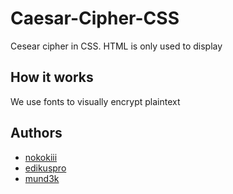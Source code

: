 # Caesar-Cipher-CSS
Cesear cipher in CSS. HTML is only used to display

## How it works
We use fonts to visually encrypt plaintext

## Authors
- [nokokiii](https://github.com/nokokiii)
- [edikuspro](https://github.com/edikiuspro)
- [mund3k](https://github.com/kubat1611)
